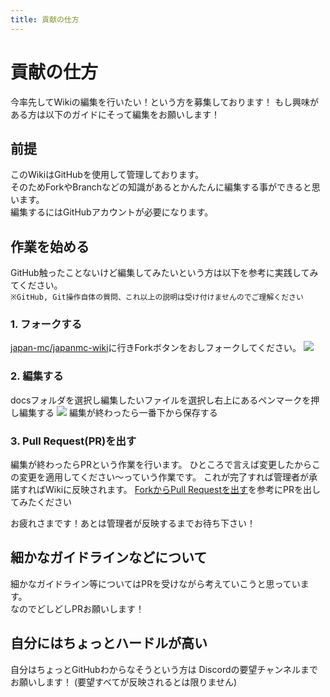 ```yaml
---
title: 貢献の仕方
---
```

# 貢献の仕方
今率先してWikiの編集を行いたい！という方を募集しております！
もし興味がある方は以下のガイドにそって編集をお願いします！

## 前提
このWikiはGitHubを使用して管理しております。  
そのためForkやBranchなどの知識があるとかんたんに編集する事ができると思います。  
編集するにはGitHubアカウントが必要になります。

## 作業を始める
GitHub触ったことないけど編集してみたいという方は以下を参考に実践してみてください。  
`※GitHub, Git操作自体の質問、これ以上の説明は受け付けませんのでご理解ください`

### 1. フォークする
[japan-mc/japanmc-wiki](https://github.com/japan-mc/japanmc-wiki)に行きForkボタンをおしフォークしてください。
![](/assets/img/fork.png)

### 2. 編集する
docsフォルダを選択し編集したいファイルを選択し右上にあるペンマークを押し編集する
![](/assets/img/edit.png)
編集が終わったら一番下から保存する

### 3. Pull Request(PR)を出す
編集が終わったらPRという作業を行います。
ひところで言えば変更したからこの変更を適用してください〜っていう作業です。
これが完了すれば管理者が承諾すればWikiに反映されます。
[ForkからPull Requestを出す](https://docs.github.com/ja/github/collaborating-with-pull-requests/proposing-changes-to-your-work-with-pull-requests/creating-a-pull-request-from-a-fork)を参考にPRを出してみたください

お疲れさまです！あとは管理者が反映するまでお待ち下さい！

## 細かなガイドラインなどについて
細かなガイドライン等についてはPRを受けながら考えていこうと思っています。  
なのでどしどしPRお願いします！

## 自分にはちょっとハードルが高い
自分はちょっとGitHubわからなそうという方は
Discordの要望チャンネルまでお願いします！
(要望すべてが反映されるとは限りません)
